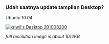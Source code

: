 ### Udah saatnya update tampilan Desktop?

Ubuntu 10.04

[![kriwil's Desktop 201008200](http://dl.dropbox.com/u/112837/kriwil.com/image/post/desktop-20100822-t.png)](http://dl.dropbox.com/u/112837/kriwil.com/image/post/desktop-20100822.png)


_full resolution image is about 1012KB_

<!-- {"time": "2010-08-22 06:06:18", "title": "Udah saatnya update tampilan Desktop?"} -->
